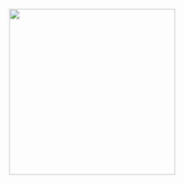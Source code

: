 <div style="margin: 0 auto; border-radius:20px, width=300, height=auto ">
 
 <kbd><img src="https://user-images.githubusercontent.com/59874288/98463391-3b27d800-21bb-11eb-9d1a-2b668343b739.gif" width="300" height="auto" margin="0 auto"></kbd>

</div>
